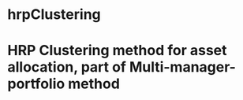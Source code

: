 # hrpClustering
# HRP Clustering method for asset allocation, part of Multi-manager-portfolio method
